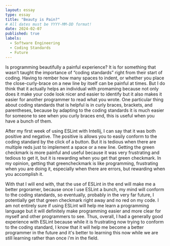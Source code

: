 ```yaml
---
layout: essay
type: essay
title: "Beauty is Pain?"
# All dates must be YYYY-MM-DD format!
date: 2024-02-07
published: true
labels:
  - Software Engineering
  - Coding Standards
  - Future
---
```


Is programming beautifully a painful experience? It is for something that wasn’t taught the importance of “coding standards” right from their start of coding. Having to rember how many spaces to indent, or whether you place the close-curly-brace on a new line by itself can be painful at times. But I do think that it actually helps an individual with promaming because not only does it make your code look nicer and easier to identify  but it also makes it easier for another programmer to read what you wrote. One particular thing about coding standards that is helpful is in curly braces, brackets, and parentheses, because by adapting to the coding standards it is much easier for someone to see when you curly braces end, this is useful when you have a bunch of them. 

After my first week of using ESLint with Intellij, I can say that it was both positive and negative. The positive is allows you to easily conform to the coding standard by the click of a button. But it is tedious when there are multiple reds just to implement a space or a new line. Getting the green checkmark is more painful and useful because it was very frustrating and tedious to get it, but it is rewarding when you get that green checkmark. In my opinion, getting that greencheckmark is like programming, frustrating when you are doing it, especially when there are errors, but rewarding when you accomplish it. 

With that I will end with, that the use of ESLint in the end will make me a better prgoramer, because once I use ESLint a bunch, my mind will conform to the coding standards, so eventually, probably in the very far future, I potentially get that green checkmark right away and no red on my code. I am not entirely sure if using ESLint will help me learn a programming language but it will definitely make programming easier and more clear for myself and other programmers to see. Thus, overall, I had a generally good experience with ESLint because while it is frustrating now trying to conform to the coding standard, I know that it will help me become a better programmer in the future and it's better to learning this now while we are still learning rather than once i'm in the field. 

